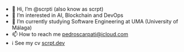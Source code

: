 - 👋 Hi, I’m @scrpti (also know as scrpt)
- 👀 I’m interested in AI, Blockchain and DevOps
- 🌱 I’m currently studying Software Engineering at UMA (University of Málaga)
- 📫 How to reach me pedroscarpati@icloud.com
- ℹ️ See my cv [scrpt.dev](https://scrpt-dev.vercel.app)
